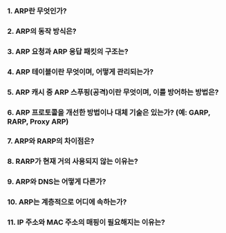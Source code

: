 ### 1. ARP란 무엇인가?

### 2. ARP의 동작 방식은?
### 3. ARP 요청과 ARP 응답 패킷의 구조는?
### 4. ARP 테이블이란 무엇이며, 어떻게 관리되는가?
### 5. ARP 캐시 중 ARP 스푸핑(공격)이란 무엇이며, 이를 방어하는 방법은?
### 6. ARP 프로토콜을 개선한 방법이나 대체 기술은 있는가? (예: GARP, RARP, Proxy ARP)
### 7. ARP와 RARP의 차이점은?

### 8. RARP가 현재 거의 사용되지 않는 이유는?
### 9. ARP와 DNS는 어떻게 다른가?

### 10. ARP는 계층적으로 어디에 속하는가?
### 11. IP 주소와 MAC 주소의 매핑이 필요해지는 이유는?
